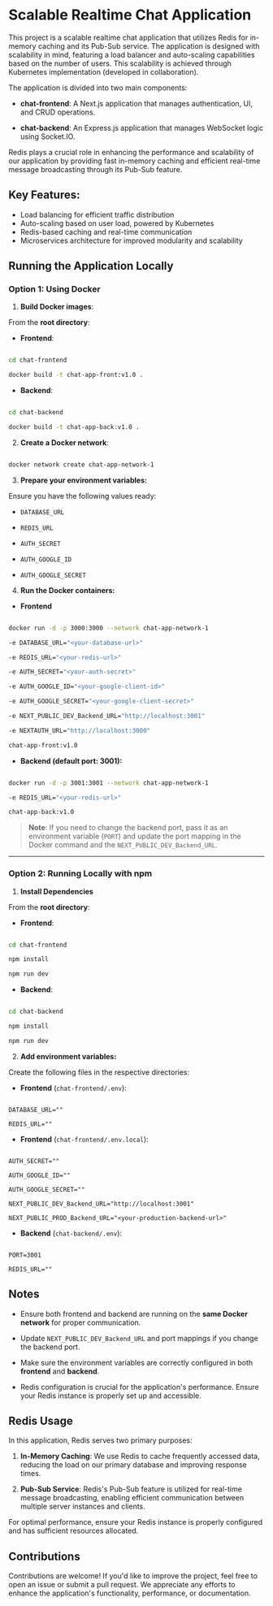 
# Scalable Realtime Chat Application

This project is a scalable realtime chat application that utilizes Redis for in-memory caching and its Pub-Sub service. The application is designed with scalability in mind, featuring a load balancer and auto-scaling capabilities based on the number of users. This scalability is achieved through Kubernetes implementation (developed in collaboration).

The application is divided into two main components:

- **chat-frontend**: A Next.js application that manages authentication, UI, and CRUD operations.

- **chat-backend**: An Express.js application that manages WebSocket logic using Socket.IO.

Redis plays a crucial role in enhancing the performance and scalability of our application by providing fast in-memory caching and efficient real-time message broadcasting through its Pub-Sub feature.

## Key Features: 
- Load balancing for efficient traffic distribution
 - Auto-scaling based on user load, powered by Kubernetes
  - Redis-based caching and real-time communication 
  - Microservices architecture for improved modularity and scalability




## Running the Application Locally

### Option 1: Using Docker

1. **Build Docker images**:

From the **root directory**:

- **Frontend**:

```bash

cd chat-frontend

docker build -t chat-app-front:v1.0 .

```

- **Backend**:

```bash

cd chat-backend

docker build -t chat-app-back:v1.0 .

```

2. **Create a Docker network**:

```bash

docker network create chat-app-network-1
```

3. **Prepare your environment variables:**

Ensure you have the following values ready:

- `DATABASE_URL`

- `REDIS_URL`

- `AUTH_SECRET`

- `AUTH_GOOGLE_ID`

- `AUTH_GOOGLE_SECRET`



4. **Run the Docker containers:**

- **Frontend**

```bash

docker run -d -p 3000:3000 --network chat-app-network-1 

-e DATABASE_URL="<your-database-url>" 

-e REDIS_URL="<your-redis-url>" 

-e AUTH_SECRET="<your-auth-secret>" 

-e AUTH_GOOGLE_ID="<your-google-client-id>" 

-e AUTH_GOOGLE_SECRET="<your-google-client-secret>" 

-e NEXT_PUBLIC_DEV_Backend_URL="http://localhost:3001" 

-e NEXTAUTH_URL="http://localhost:3000" 

chat-app-front:v1.0

```

- **Backend (default port: 3001):**

```bash

docker run -d -p 3001:3001 --network chat-app-network-1 

-e REDIS_URL="<your-redis-url>" 

chat-app-back:v1.0

```

> **Note**: If you need to change the backend port, pass it as an environment variable (`PORT`) and update the port mapping in the Docker command and the `NEXT_PUBLIC_DEV_Backend_URL`.

---

### Option 2: Running Locally with npm

1. **Install Dependencies**

From the **root directory**:

- **Frontend**:

```bash

cd chat-frontend

npm install

npm run dev

```

- **Backend**:

```bash

cd chat-backend

npm install

npm run dev

```

2. **Add environment variables:**

Create the following files in the respective directories:

- **Frontend** (`chat-frontend/.env`):

```

DATABASE_URL=""

REDIS_URL=""

```

- **Frontend** (`chat-frontend/.env.local`):

```

AUTH_SECRET=""

AUTH_GOOGLE_ID=""

AUTH_GOOGLE_SECRET=""

NEXT_PUBLIC_DEV_Backend_URL="http://localhost:3001"

NEXT_PUBLIC_PROD_Backend_URL="<your-production-backend-url>"

```

- **Backend** (`chat-backend/.env`):

```

PORT=3001

REDIS_URL=""

```

## Notes

- Ensure both frontend and backend are running on the **same Docker network** for proper communication.

- Update `NEXT_PUBLIC_DEV_Backend_URL` and port mappings if you change the backend port.

- Make sure the environment variables are correctly configured in both **frontend** and **backend**.

- Redis configuration is crucial for the application's performance. Ensure your Redis instance is properly set up and accessible.

## Redis Usage

In this application, Redis serves two primary purposes:

1. **In-Memory Caching**: We use Redis to cache frequently accessed data, reducing the load on our primary database and improving response times.

2. **Pub-Sub Service**: Redis's Pub-Sub feature is utilized for real-time message broadcasting, enabling efficient communication between multiple server instances and clients.

For optimal performance, ensure your Redis instance is properly configured and has sufficient resources allocated.

## Contributions

Contributions are welcome! If you'd like to improve the project, feel free to open an issue or submit a pull request. We appreciate any efforts to enhance the application's functionality, performance, or documentation.